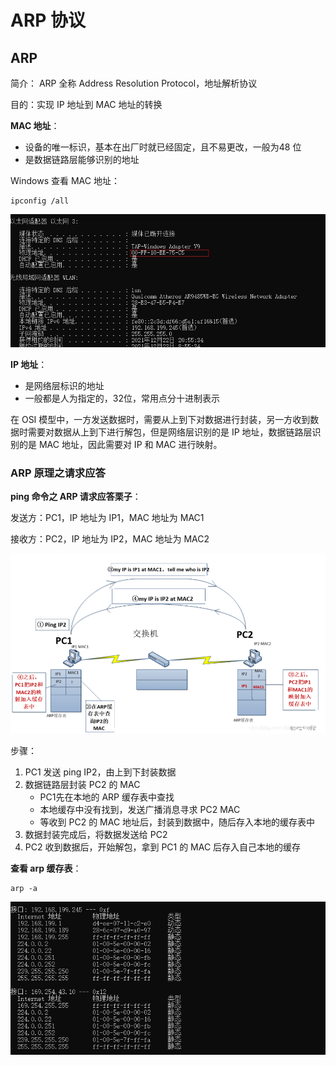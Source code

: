 # ARP 协议

## ARP

简介： ARP 全称 Address Resolution Protocol，地址解析协议

目的：实现 IP 地址到 MAC 地址的转换

**MAC 地址**：

+ 设备的唯一标识，基本在出厂时就已经固定，且不易更改，一般为48 位
+ 是数据链路层能够识别的地址

Windows 查看 MAC 地址：

```
ipconfig /all
```



![mac](./images/mac.jpg)

**IP 地址**：

+ 是网络层标识的地址
+ 一般都是人为指定的，32位，常用点分十进制表示

在 OSI 模型中，一方发送数据时，需要从上到下对数据进行封装，另一方收到数据时需要对数据从上到下进行解包，但是网络层识别的是 IP 地址，数据链路层识别的是 MAC 地址，因此需要对 IP 和 MAC 进行映射。

### ARP 原理之请求应答

**ping 命令之 ARP 请求应答栗子**：

发送方：PC1，IP 地址为 IP1，MAC 地址为 MAC1

接收方：PC2，IP 地址为 IP2，MAC 地址为 MAC2

![arp](../network/images/ARP.png)

步骤：

1. PC1 发送 ping IP2，由上到下封装数据
2. 数据链路层封装 PC2 的 MAC 
   + PC1先在本地的 ARP 缓存表中查找
   + 本地缓存中没有找到，发送广播消息寻求 PC2 MAC
   + 等收到 PC2 的 MAC 地址后，封装到数据中，随后存入本地的缓存表中
3. 数据封装完成后，将数据发送给 PC2 
4. PC2 收到数据后，开始解包，拿到 PC1 的 MAC 后存入自己本地的缓存

**查看 arp 缓存表**：

```
arp -a
```

![arp](./images/ARP.jpg)



